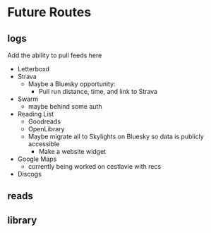 # Future Routes

## logs
Add the ability to pull feeds here

- Letterboxd
- Strava
  - Maybe a Bluesky opportunity:
    - Pull run distance, time, and link to Strava
- Swarm
  - maybe behind some auth
- Reading List
  - Goodreads
  - OpenLibrary
  - Maybe migrate all to Skylights on Bluesky so data is publicly accessible
    - Make a website widget
- Google Maps
  - currently being worked on cestlavie with recs
- Discogs
<!-- - Pocket -->

## reads

## library
<!-- This should contain my:
- Pocket list
- Goodreads
- Zotero -->
